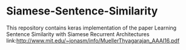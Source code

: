 # Siamese-Sentence-Similarity
This repository contains keras implementation of the paper Learning Sentence Similarity with Siamese Recurrent Architectures link:http://www.mit.edu/~jonasm/info/MuellerThyagarajan_AAAI16.pdf

